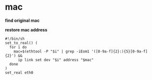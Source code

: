 mac
===

**find original mac**


**restore mac address**

    #!/bin/sh
    set_to_real() (
      for i do
        mac=$(ethtool -P "$i" | grep -iEom1 '([0-9a-f]{2}:){5}[0-9a-f]{2}') &&
          ip link set dev "$i" address "$mac"
      done
    )
    set_real eth0
